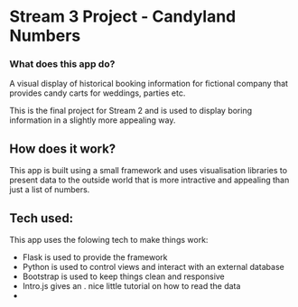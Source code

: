 # Stream 3 Project - Candyland Numbers

### What does this app do?

A visual display of historical booking information for fictional company that provides candy carts for weddings, parties etc.

This is the final project for Stream 2 and is used to display boring information in a slightly more appealing way.

## How does it work?

This app is built using a small framework and uses visualisation libraries to present data to the outside world that 
is more intractive and appealing than just a list of numbers.

## Tech used:

This app uses the folowing tech to make things work:
* Flask is used to provide the framework
* Python is used to control views and interact with an external database
* Bootstrap is used to keep things clean and responsive
* Intro.js gives an . nice little tutorial on how to read the data
* 
